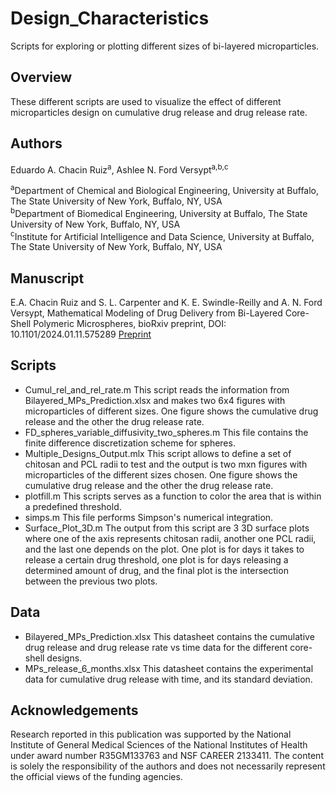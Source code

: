 # Design_Characteristics
Scripts for exploring or plotting different sizes of bi-layered microparticles.


## Overview
These different scripts are used to visualize the effect of different microparticles design on cumulative drug release and drug release rate.

## Authors
Eduardo A. Chacin Ruiz<sup>a</sup>,  Ashlee N. Ford Versypt<sup>a,b,c</sup>

<sup>a</sup>Department of Chemical and Biological Engineering, University at Buffalo, The State University of New York, Buffalo, NY, USA<br/>
<sup>b</sup>Department of Biomedical Engineering, University at Buffalo, The State University of New York, Buffalo, NY, USA<br/>
<sup>c</sup>Institute for Artificial Intelligence and Data Science, University at Buffalo, The State University of New York, Buffalo, NY, USA<br/>

## Manuscript
E.A. Chacin Ruiz and S. L. Carpenter and K. E. Swindle-Reilly and A. N. Ford Versypt, Mathematical Modeling of Drug Delivery from Bi-Layered Core-Shell Polymeric Microspheres, bioRxiv preprint, DOI: 10.1101/2024.01.11.575289 [Preprint](https://doi.org/10.1101/2024.01.11.575289)

## Scripts

* Cumul_rel_and_rel_rate.m This script reads the information from Bilayered_MPs_Prediction.xlsx and makes two 6x4 figures with microparticles of different sizes. One figure shows the cumulative drug release and the other the drug release rate.
* FD_spheres_variable_diffusivity_two_spheres.m This file contains the finite difference discretization scheme for spheres.
* Multiple_Designs_Output.mlx This script allows to define a set of chitosan and PCL radii to test and the output is two mxn figures with microparticles of the different sizes chosen. One figure shows the cumulative drug release and the other the drug release rate.
* plotfill.m This scripts serves as a function to color the area that is within a predefined threshold.
* simps.m This file performs Simpson's numerical integration.
* Surface_Plot_3D.m The output from this script are 3 3D surface plots where one of the axis represents chitosan radii, another one PCL radii, and the last one depends on the plot. One plot is for days it takes to release a certain drug threshold, one plot is for days releasing a determined amount of drug, and the final plot is the intersection between the previous two plots.
 

## Data
* Bilayered_MPs_Prediction.xlsx This datasheet contains the cumulative drug release and drug release rate vs time data for the different core-shell designs.
* MPs_release_6_months.xlsx This datasheet contains the experimental data for cumulative drug release with time, and its standard deviation.



## Acknowledgements
Research reported in this publication was supported by the National Institute of General Medical Sciences of the National Institutes of Health under award number R35GM133763 and NSF CAREER 2133411. The content is solely the responsibility of the authors and does not necessarily represent the official views of the funding agencies.
